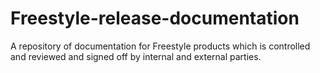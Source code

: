 Freestyle-release-documentation
===============================

A repository of documentation for Freestyle products which is controlled and reviewed and signed off by internal and external parties.
